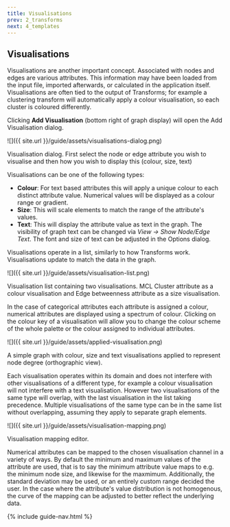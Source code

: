 ```yaml
---
title: Visualisations
prev: 2_transforms
next: 4_templates
---
```


## Visualisations

Visualisations are another important concept. Associated with nodes and edges are various attributes. This information may have been loaded from the input file, imported afterwards, or calculated in the application itself. Visualisations are often tied to the output of Transforms; for example a clustering transform will automatically apply a colour visualisation, so each cluster is coloured differently.

Clicking **Add Visualisation** (bottom right of graph display) will open the Add Visualisation dialog.

![]({{ site.url }}/guide/assets/visualisations-dialog.png)
<div class="caption">Visualisation dialog. First select the node or edge attribute you wish to visualise and then how you wish to display this (colour, size, text)</div>

Visualisations can be one of the following types:

- **Colour**: For text based attributes this will apply a unique colour to each distinct attribute value. Numerical values will be displayed as a colour range or gradient.
- **Size**: This will scale elements to match the range of the attribute's values.
- **Text**: This will display the attribute value as text in the graph. The visibility of graph text can be changed via *View → Show Node/Edge Text*. The font and size of text can be adjusted in the Options dialog.

Visualisations operate in a list, similarly to how Transforms work. Visualisations update to match the data in the graph.

![]({{ site.url }}/guide/assets/visualisation-list.png)
<div class="caption">Visualisation list containing two visualisations. MCL Cluster attribute as a colour visualisation and Edge betweenness attribute as a size visualisation.</div>

In the case of categorical attributes each attribute is assigned a colour, numerical attributes are displayed using a spectrum of colour. Clicking on the colour key of a visualisation will allow you to change the colour scheme of the whole palette or the colour assigned to individual attributes.

![]({{ site.url }}/guide/assets/applied-visualisation.png)
<div class="caption">A simple graph with colour, size and text visualisations applied to represent node degree (orthographic view).</div>

Each visualisation operates within its domain and does not interfere with other visualisations of a different type, for example a colour visualisation will not interfere with a text visualisation. However two visualisations of the same type will overlap, with the last visualisation in the list taking precedence. Multiple visualisations of the same type can be in the same list without overlapping, assuming they apply to separate graph elements.

![]({{ site.url }}/guide/assets/visualisation-mapping.png)
<div class="caption">Visualisation mapping editor.</div>

Numerical attributes can be mapped to the chosen visualisation channel in a variety of ways. By default the minimum and maximum values of the attribute are used, that is to say the minimum attribute value maps to e.g. the minimum node size, and likewise for the maxmimum. Additionally, the standard deviation may be used, or an entirely custom range decided the user. In the case where the attribute's value distribution is not homogenous, the curve of the mapping can be adjusted to better reflect the underlying data.

{% include guide-nav.html %}
